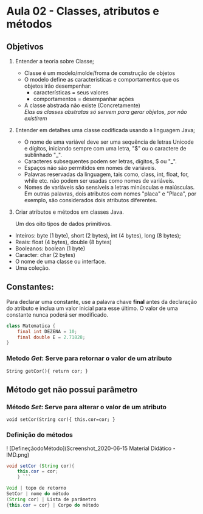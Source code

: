 # Aula 02 - Classes, atributos e métodos 
 
## **Objetivos**

1. Entender a teoria sobre Classe;
    - Classe é um modelo/molde/froma de construção de objetos
    - O modelo define as características e comportamentos que os objetos irão desempenhar: 
        - características = seus valores
        - comportamentos = desempanhar ações 
    -  A classe abstrada não existe (Concretamente)       
_Elas as classes abstratas só servem para gerar objetos, por não existirem_ 
 

2. Entender em detalhes uma classe codificada usando a linguagem Java;

    - O nome de uma variável deve ser uma sequência de letras Unicode e dígitos, iniciando sempre com uma letra, "$" ou o caractere de sublinhado "_".
    - Caracteres subsequentes podem ser letras, dígitos, $ ou "_".
    - Espaços não são permitidos em nomes de variáveis.
    - Palavras reservadas da linguagem, tais como, class, int, float, for, while etc. não podem ser usadas como nomes de variáveis.
    - Nomes de variáveis são sensíveis a letras minúsculas e maiúsculas. Em outras palavras, dois atributos com nomes "placa" e "Placa", por exemplo, são considerados dois atributos diferentes.


3. Criar atributos e métodos em classes Java.


    Um dos oito tipos de dados primitivos.
- Inteiros: byte (1 byte), short (2 bytes), int (4 bytes), long (8 bytes);
- Reais: float (4 bytes), double (8 bytes)
- Booleanos: boolean (1 byte)
- Caracter: char (2 bytes)
- O nome de uma classe ou interface.
- Uma coleção.

## Constantes:
Para declarar uma constante, use a palavra chave **final** antes da declaração do atributo e inclua um valor inicial para esse último. O valor de uma constante nunca poderá ser modificado.
```java
class Matematica {
	final int DEZENA = 10;
	final double E = 2.71828;
}
```
### Metodo _Get_: Serve para retornar o valor de um atributo

`String getCor(){
    return cor;
}`


**Método get não possui parâmetro**
--- 
### Método _Set_: Serve para alterar o valor de um atributo
`void setCor(String cor){
    this.cor=cor;
}`

### Definição do métodos
! [DefineçãodoMétodo](Screenshot_2020-06-15 Material Didático - IMD.png)


``` java
void setCor (String cor){
    this.cor = cor; 
    } ``` 

Void | topo de retorno
SetCor | nome do método
(String cor) | Lista de parâmetro
{this.cor = cor} | Corpo do método
